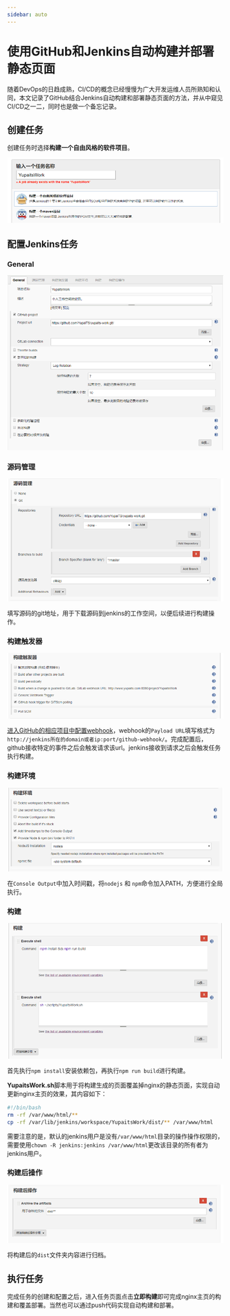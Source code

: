 ```yaml
---
sidebar: auto
---
```

# 使用GitHub和Jenkins自动构建并部署静态页面

随着DevOps的日趋成熟，CI/CD的概念已经慢慢为广大开发运维人员所熟知和认同，本文记录了GitHub结合Jenkins自动构建和部署静态页面的方法，并从中窥见CI/CD之一二，同时也是做一个备忘记录。

<!-- more -->

## 创建任务

创建任务时选择**构建一个自由风格的软件项目**。

![jenkins创建任务](/images/使用GitHub和Jenkins自动构建并部署静态页面/jenkins创建任务.png)

## 配置Jenkins任务

### General

![任务配置-General](/images/使用GitHub和Jenkins自动构建并部署静态页面/任务配置-General.png)

### 源码管理

![任务配置-源码管理](/images/使用GitHub和Jenkins自动构建并部署静态页面/任务配置-源码管理.png)

填写源码的git地址，用于下载源码到jenkins的工作空间，以便后续进行构建操作。

### 构建触发器

![任务配置-构建触发器](/images/使用GitHub和Jenkins自动构建并部署静态页面/任务配置-构建触发器.png)

[进入GitHub的相应项目中配置webhook](https://github.com/YupaiTS/yupaits-work/settings/hooks)，webhook的`Payload URL`填写格式为`http://jenkins所在的domain或者ip:port/github-webhook/`。完成配置后，github接收特定的事件之后会触发请求该url。jenkins接收到请求之后会触发任务执行构建。

### 构建环境

![任务配置-构建环境](/images/使用GitHub和Jenkins自动构建并部署静态页面/任务配置-构建环境.png)

在`Console Output`中加入时间戳，将`nodejs` 和 `npm`命令加入PATH，方便进行全局执行。

### 构建

![任务配置-构建](/images/使用GitHub和Jenkins自动构建并部署静态页面/任务配置-构建.png)

首先执行`npm install`安装依赖包，再执行`npm run build`进行构建。

**YupaitsWork.sh**脚本用于将构建生成的页面覆盖掉nginx的静态页面，实现自动更新nginx主页的效果，其内容如下：

```bash
#!/bin/bash
rm -rf /var/www/html/**
cp -rf /var/lib/jenkins/workspace/YupaitsWork/dist/** /var/www/html
```

需要注意的是，默认的jenkins用户是没有`/var/www/html`目录的操作操作权限的，需要使用`chown -R jenkins:jenkins /var/www/html`更改该目录的所有者为jenkins用户。

### 构建后操作

![任务配置-构建后操作](/images/使用GitHub和Jenkins自动构建并部署静态页面/任务配置-构建后操作.png)

将构建后的`dist`文件夹内容进行归档。

## 执行任务

完成任务的创建和配置之后，进入任务页面点击**立即构建**即可完成nginx主页的构建和覆盖部署。当然也可以通过push代码实现自动构建和部署。